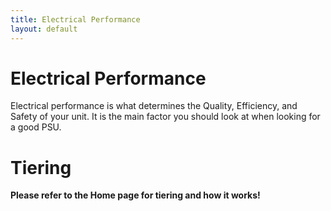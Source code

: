 ```yaml
---
title: Electrical Performance
layout: default
---
```


# Electrical Performance


Electrical performance is what determines the Quality, Efficiency, and Safety of your unit. It is the main factor you should look at when looking for a good PSU.

# Tiering

**Please refer to the Home page for tiering and how it works!**
